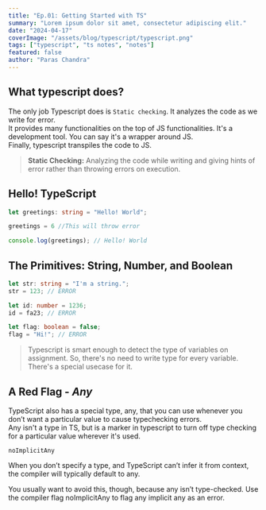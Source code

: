 ```yaml
---
title: "Ep.01: Getting Started with TS"
summary: "Lorem ipsum dolor sit amet, consectetur adipiscing elit."
date: "2024-04-17"
coverImage: "/assets/blog/typescript/typescript.png"
tags: ["typescript", "ts notes", "notes"]
featured: false
author: "Paras Chandra"
---
```


## What typescript does?
The only job Typescript does is `Static checking`. It analyzes the code as we write for error.<br/>
It provides many functionalities on the top of JS functionalities. It's a development tool. You can say it's a wrapper around JS.<br/>
Finally, typescript transpiles the code to JS.

> <b>Static Checking:</b> Analyzing the code while writing and giving hints of error rather than throwing errors on execution.

## Hello! TypeScript
```typescript
let greetings: string = "Hello! World";

greetings = 6 //This will throw error

console.log(greetings); // Hello! World
```

## The Primitives: String, Number, and Boolean
```typescript
let str: string = "I'm a string.";
str = 123; // ERROR

let id: number = 1236;
id = fa23; // ERROR

let flag: boolean = false;
flag = "Hi!"; // ERROR
```
> Typescript is smart enough to detect the type of variables on assignment. So, there's no need to write type for every variable. There's a special usecase for it.

## A Red Flag - <i>Any</i>
TypeScript also has a special type, any, that you can use whenever you don’t want a particular value to cause typechecking errors.<br/>
Any isn't a type in TS, but is a marker in typescript to turn off type checking for a particular value wherever it's used.

`noImplicitAny`

When you don’t specify a type, and TypeScript can’t infer it from context, the compiler will typically default to any.

You usually want to avoid this, though, because any isn’t type-checked. Use the compiler flag noImplicitAny to flag any implicit any as an error.